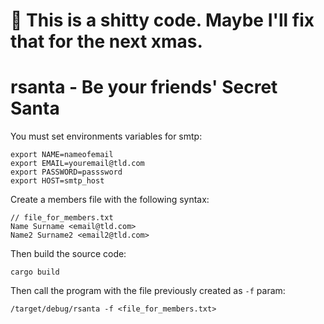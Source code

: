💩 This is a shitty code. Maybe I'll fix that for the next xmas.
======

# rsanta - Be your friends' Secret Santa

You must set environments variables for smtp:

```
export NAME=nameofemail
export EMAIL=youremail@tld.com
export PASSWORD=passsword
export HOST=smtp_host
```

Create a members file with the following syntax:

```
// file_for_members.txt
Name Surname <email@tld.com>
Name2 Surname2 <email2@tld.com>
```

Then build the source code:

```
cargo build
```

Then call the program with the file previously created as `-f` param:

```
/target/debug/rsanta -f <file_for_members.txt>
```
